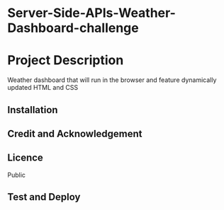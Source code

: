 # Server-Side-APIs-Weather-Dashboard-challenge

# Project Description

Weather dashboard that will run in the browser and feature dynamically updated HTML and CSS

## Installation

## Credit and Acknowledgement

## Licence

Public

## Test and Deploy
